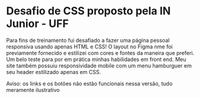 # Desafio de CSS proposto pela IN Junior - UFF

Para fins de treinamento fui desafiado a fazer uma página pessoal responsiva usando apenas HTML e CSS!
O layout no Figma nme foi previamente fornecido e estilizei com cores e fontes da maneira que preferi.
Um belo teste para por em prática minhas habilidades em front end. Meu site também possuiu responsividade
mobile com um menu hamburguer em seu header estilizado apenas em CSS.

Aviso: os links e os botões não estão funcionais nessa versão, tudo meramente ilustrativo
 
